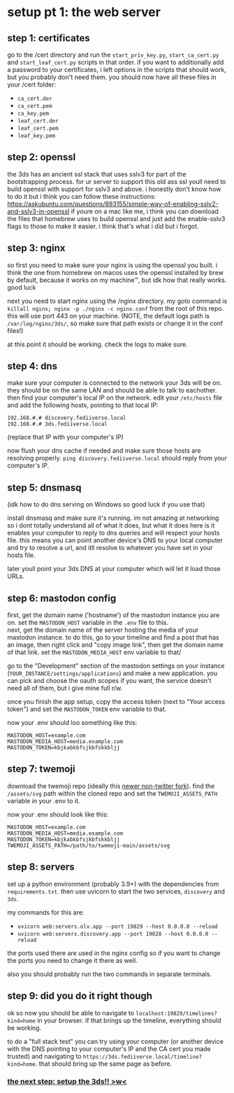 # setup pt 1: the web server
## step 1: certificates
go to the /cert directory and run the `start_priv_key.py`, `start_ca_cert.py` and `start_leaf_cert.py` scripts in that order. 
if you want to additionally add a password to your certificates, i left options in the scripts that should work, but you probably don't need them.
you should now have all these files in your /cert folder: 
- `ca_cert.der`
- `ca_cert.pem`
- `ca_key.pem`
- `leaf_cert.der`
- `leaf_cert.pem`
- `leaf_key.pem`

## step 2: openssl
the 3ds has an ancient ssl stack that uses sslv3 for part of the bootstrapping process.
for ur server to support this old ass ssl youll need to build openssl with support for sslv3 and above.
i honestly don't know how to do it but i think you can follow these instructions: https://askubuntu.com/questions/893155/simple-way-of-enabling-sslv2-and-sslv3-in-openssl
if youre on a mac like me, i think you can download the files that homebrew uses to build openssl and just add the enable-sslv3 flags to those to make it easier. i think that's what i did but i forgot.

## step 3: nginx
so first you need to make sure your nginx is using the openssl you built. 
i think the one from homebrew on macos uses the openssl installed by brew by default, because it works on my machine™️, but idk how that really works. good luck

next you need to start nginx using the /nginx directory. my goto command is `killall nginx; nginx -p ./nginx -c nginx.conf` from the root of this repo. this will use port 443 on your machine.
(NOTE, the default logs path is `/var/log/nginx/3ds/`, so make sure that path exists or change it in the conf files!)

at this point it should be working. check the logs to make sure.

## step 4: dns
make sure your computer is connected to the network your 3ds will be on. they should be on the same LAN and should be able to talk to eachother.
then find your computer's local IP on the network. edit your `/etc/hosts` file and add the following hosts, pointing to that local IP:

```
192.168.#.#	discovery.fediiverse.local
192.168.#.#	3ds.fediiverse.local
```
(replace that IP with your computer's IP)

now flush your dns cache if needed and make sure those hosts are resolving properly. `ping discovery.fediiverse.local` should reply from your computer's IP.

## step 5: dnsmasq
(idk how to do dns serving on Windows so good luck if you use that)

install dnsmasq and make sure it's running. im not amazing at networking so i dont totally understand all of what it does, 
but what it does here is it enables your computer to reply to dns queries and will respect your hosts file. this means you can
point another device's DNS to your local computer and try to resolve a url, and itll resolve to whatever you have set in your hosts file.

later youll point your 3ds DNS at your computer which will let it load those URLs.

## step 6: mastodon config
first, get the domain name ('hostname') of the mastodon instance you are on. set the `MASTODON_HOST` variable in the `.env` file to this.  
next, get the domain name of the server hosting the media of your mastodon instance. to do this, go to your timeline and find a post
that has an image, then right click and "copy image link", then get the domain name of that link. set the `MASTODON_MEDIA_HOST` env variable to that/

go to the "Development" section of the mastodon settings on your instance (`YOUR_INSTANCE/settings/applications`) and make a new application.
you can pick and choose the oauth scopes if you want, the service doesn't need all of them, but i give mine full r/w.

once you finish the app setup, copy the access token (next to "Your access token") and set the `MASTODON_TOKEN` env variable to that.

now your .env should loo something like this:
```
MASTODON_HOST=example.com
MASTODON_MEDIA_HOST=media.example.com
MASTODON_TOKEN=kbjkabkbfsjkbfskkbljj
```

## step 7: twemoji
download the twemoji repo (ideally this [newer non-twitter fork](https://github.com/jdecked/twemoji/)). 
find the `/assets/svg` path within the cloned repo and set the `TWEMOJI_ASSETS_PATH` variable in your .env to it.

now your .env should look like this:
```
MASTODON_HOST=example.com
MASTODON_MEDIA_HOST=media.example.com
MASTODON_TOKEN=kbjkabkbfsjkbfskkbljj
TWEMOJI_ASSETS_PATH=/path/to/twemoji-main/assets/svg
```

## step 8: servers
set up a python environment (probably 3.9+) with the dependencies from `requirements.txt`. then use uvicorn to start the two services,
`discovery` and `3ds`.

my commands for this are:
- `uvicorn web:servers.olv.app --port 19829 --host 0.0.0.0 --reload`
- `uvicorn web:servers.discovery.app --port 19828 --host 0.0.0.0 --reload`

the ports used there are used in the nginx config so if you want to change the ports you need to change it there as well.

also you should probably run the two commands in separate terminals.

## step 9: did you do it right though
ok so now you should be able to navigate to `localhost:19829/timelines?kind=home` in your browser. 
if that brings up the timeline, everything should be working.

to do a "full stack test" you can try using your computer (or another device with the DNS pointing to your computer's IP and the CA cert you made trusted)
and navigating to `https://3ds.fediiverse.local/timeline?kind=home`. that should bring up the same page as before.


### [the next step: setup the 3ds!! >w<](setup-client.md)
